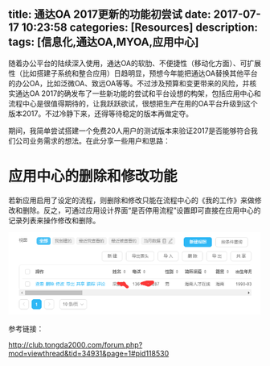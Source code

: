 title: 通达OA 2017更新的功能初尝试
date: 2017-07-17 10:23:58
categories: [Resources]
description:
tags: [信息化,通达OA,MYOA,应用中心]
---

随着办公平台的陆续深入使用，通达OA的软肋、不便捷性（移动化方面）、可扩展性（比如搭建子系统和整合应用）日趋明显，预想今年能把通达OA替换其他平台的办公OA，比如泛微OA、致远OA等等。不过涉及预算和变更带来的风险，并核实通达OA 2017的确发布了一些新功能的尝试和平台设想的构架，包括应用中心和流程中心是很值得期待的，让我跃跃欲试，很想把生产在用的OA平台升级到这个版本2017。不过冷静下来，还得等待稳定的版本再做定夺。

期间，我简单尝试搭建一个免费20人用户的测试版本来验证2017是否能够符合我们公司业务需求的想法。在此分享一些用户和思路：

# 应用中心的删除和修改功能

若新应用启用了设定的流程，则删除和修改只能在流程中心的《我的工作》来做修改和删除。反之，可通过应用设计界面“是否停用流程”设置即可直接在应用中心的记录列表来操作修改和删除。

![应用中心-记录删除和修改](https://raw.githubusercontent.com/sunblognuke/resources/master/hexo/OA_AppCenter_delete.png)

参考链接：

http://club.tongda2000.com/forum.php?mod=viewthread&tid=34931&page=1#pid118530
